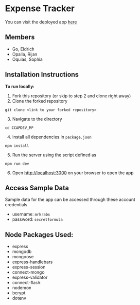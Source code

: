 # Expense Tracker

You can visit the deployed app [here](https://expense-cracker.herokuapp.com/)

## Members
- Go, Eldrich
- Opalla, Rijan
- Oquias, Sophia

## Installation Instructions 
**To run locally:** 
1. Fork this repository (or skip to step 2 and clone right away)
2. Clone the forked repository 
```shell
git clone <link to your forked repository>
```
3. Navigate to the directory
```shell
cd CCAPDEV_MP
```
4. Install all dependencies in `package.json` 
```shell
npm install
```
5. Run the server using the script defined as 
```shell
npm run dev
```
6. Open [http://localhost:3000](http://localhost:3000) on your browser to open the app

## Access Sample Data
Sample data for the app can be accessed through these account credentials
- username: `mrkrabs`
- password: `secretformula`

## Node Packages Used: 
- express
- mongodb
- mongoose
- express-handlebars
- express-session
- connect-mongo
- express-validator
- connect-flash
- nodemon
- bcrypt
- dotenv